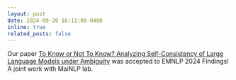```yaml
---
layout: post
date: 2024-09-20 16:11:00-0400
inline: true
related_posts: false
---
```


Our paper [To Know or Not To Know? Analyzing Self-Consistency of Large Language Models under Ambiguity](https://arxiv.org/abs/2407.17125v3) was accepted to EMNLP 2024 Findings! A joint work with MaiNLP lab.